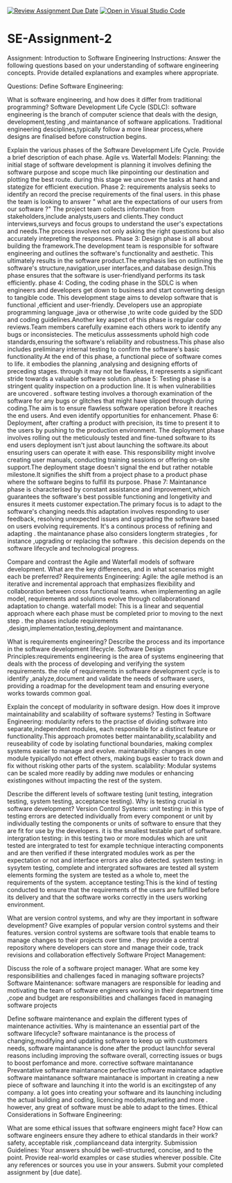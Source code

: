 [![Review Assignment Due Date](https://classroom.github.com/assets/deadline-readme-button-24ddc0f5d75046c5622901739e7c5dd533143b0c8e959d652212380cedb1ea36.svg)](https://classroom.github.com/a/-ucQIGTc)
[![Open in Visual Studio Code](https://classroom.github.com/assets/open-in-vscode-718a45dd9cf7e7f842a935f5ebbe5719a5e09af4491e668f4dbf3b35d5cca122.svg)](https://classroom.github.com/online_ide?assignment_repo_id=15182349&assignment_repo_type=AssignmentRepo)
# SE-Assignment-2
Assignment: Introduction to Software Engineering
Instructions:
Answer the following questions based on your understanding of software engineering concepts. Provide detailed explanations and examples where appropriate.

Questions:
Define Software Engineering:

What is software engineering, and how does it differ from traditional programming?
Software Development Life Cycle (SDLC): software engineering is the branch of computer science that deals with the design, development,testing ,and maintanance of software applications. Traditional engineering desciplines,typically follow a more linear process,where designs are finalised before construction begins.

Explain the various phases of the Software Development Life Cycle. Provide a brief description of each phase.
Agile vs. Waterfall Models: Planning: the initial stage of software development is planning it involves defining the software purpose and scope much like pinpointing our destination and plotting the best route. during this stage we uncover the tasks at hand and stategize for efficient execution.
Phase 2: requirements analysis seeks to identify an record the precise requirements of the final users. in this phase the team is looking to answer " what are the expectations of our users from our software ?"
The project team collects information from stakeholders,include analysts,users and clients.They conduct interviews,surveys and focus groups to understand the user's expectations and needs.The process involves not only asking the right questions but also accurately intepreting the responses.
Phase 3: Design phase is all about building the framework.The development team is responsible for software engineering and outlines the software's functionality and aesthetic. This ultimately results in the software product.The emphasis lies on outlining the software's structure,navigation,user interfaces,and database design.This phase ensures that the software is user-friendlyand performs its task efficiently.
phase 4: Coding, the coding phase in the SDLC is when engineers and developers get down to business and start converting design to tangible code. This development stage aims to develop software that is functional ,efficient and user-friendly. Developers use an appropiate programming language ,java or otherwise ,to write code guided by the SDD and coding guidelines.Another key aspect of this phase is regular code reviews.Team members carefully examine each others work to identify any bugs or inconsistecies. The meticulus asssessments uphold high code standards,ensuring the software's reliability and robustness.This phase also includes preliminary internal testing to confirm the software's basic functionality.At the end of this phase, a functional piece of software comes to life. it embodies the planning ,analysing and designing efforts of preceding stages. through it may not be flawless, it represents a significant stride towards a valuable software solution.
phase 5: Testing phase is a stringent quality inspection on a production line. It is when vulnerabilities are uncovered . software testing involves a thorough examination of the software for any bugs or glitches that might have slipped through during coding.The aim is to ensure flawless software operation before it reaches the end users. And even identify opportunities for enhancement.
Phase 6: Deployment, after crafting a product with precision, its time to present it to the users by pushing to the production environment. The deployment phase involves rolling out the meticulously tested and fine-tuned software to its end users 
deployment isn't just about launching the software.its about ensuring users can operate it with ease. This responsibility might involve creating user manuals, conducting training sessions or offering on-site support.The deployment stage doesn't signal the end but rather notable milestone.It signifies the shift from a project phase to a product phase where the software begins to fulfill its purpose.
Phase 7: Maintanance phase is characterised by constant assistance and improvement,which guarantees the software's best possible functioning and longetivity and ensures it meets customer expectation.The primary focus is to adapt to the software's changing needs.this adaptation involves responding to user feedback, resolving unexpected issues and upgrading the software based on users evolving requirements. It's a continous process of refining and adapting .
the maintanance phase also considers longterm strategies , for instance ,upgrading or replacing the software . this decision depends on the software lifecycle and technological progress.


Compare and contrast the Agile and Waterfall models of software development. What are the key differences, and in what scenarios might each be preferred?
Requirements Engineering:
Agile: the agile method is an iterative and incremental approach that emphasizes flexibility and collaboration between cross functional teams. when implementing an agile model, requirements and solutions evolve through collaborationand adaptation to change.
waterfall model: This is a linear and sequential approach where each phase must be completed prior to moving to the next step . the phases include requirements ,design,implementation,testing,deployment and maintanance.

What is requirements engineering? Describe the process and its importance in the software development lifecycle.
Software Design Principles:requirements engineering is the area of systems engineering that deals with the process of developing and verifying the system requirements. the role of requirements in software development cycle is to identify ,analyze,document and validate the needs of software users, providing a roadmap for the development team and ensuring everyone works towards common goal.

Explain the concept of modularity in software design. How does it improve maintainability and scalability of software systems?
Testing in Software Engineering:
modularity refers to the practise of dividing software into separate,independent modules, each responsible for a distinct feature or functionality.This approach promotes better maintanability,scalability and reuseability of code by isolating functional boundaries, making complex systems easier to manage and evolve.
maintanability: changes in one module typicallydo not effect others, making bugs easier to track down and fix without risking other parts of the system.
scalability: Modular systems can be scaled more readily by adding nwe modules or enhancing existingones without impacting the rest of the system.

Describe the different levels of software testing (unit testing, integration testing, system testing, acceptance testing). Why is testing crucial in software development?
Version Control Systems:
unit testing: in this type of testing errors are detected individually from every component or unit by individually testing the components or units of software to ensure that they are fit for use by the developers. it is the smallest testable part of software.
intergration testing: in this testing two or more modules which are unit tested are intergrated to test for example technique interacting components and are then verified if these intergrated modules work as per the expectation or not and interface errors are also detected.
system testing: in sysytem testing, complete and intergrated softwares are tested all system elements forming the system are tested as a whole to, meet the requirements of the system.
acceptance testing:This is the kind of testing conducted to ensure that the requirements of the users are fulfilled before its delivery and that the software works correctly in the users working environment.

What are version control systems, and why are they important in software development? Give examples of popular version control systems and their features.
version control systems are software tools that enable teams to manage changes to their projects over time . they provide a central repository where developers can store and manage their code, track revisions and collaboration effectively
Software Project Management:

Discuss the role of a software project manager. What are some key responsibilities and challenges faced in managing software projects?
Software Maintenance: 
software managers are responsible for leading and motivating the team of software engineers working in their department
time ,cope and budget are responsibilities and challanges faced in managing software projects

Define software maintenance and explain the different types of maintenance activities. Why is maintenance an essential part of the software lifecycle?
software maintanance is the process of changing,modifying and updating software to keep up with customers needs, software maintanance is done after the product launchfor several reasons including improving the software overall, correcting issues or bugs to boost perfomance and more.
corrective software maintanance
Prevantative software maintanance
perfective software maintance
adaptive software maintanance
software maintanace is important in creating a new piece of software and launching it into the world is an excitingstep of any company. a lot goes into creating your software and its launching including the actual building and coding, licencing models,marketing and more . however, any great of software must be able to adapt to the times.
Ethical Considerations in Software Engineering:

What are some ethical issues that software engineers might face? How can software engineers ensure they adhere to ethical standards in their work?
safety, acceptable risk ,complianceand data intergrity.
Submission Guidelines:
Your answers should be well-structured, concise, and to the point.
Provide real-world examples or case studies wherever possible.
Cite any references or sources you use in your answers.
Submit your completed assignment by [due date].
